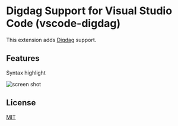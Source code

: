 # Digdag Support for Visual Studio Code (vscode-digdag)

This extension adds [Digdag](http://www.digdag.io/) support.

## Features

Syntax highlight

![screen shot](https://raw.githubusercontent.com/msysyamamoto/vscode-digdag/master/screenshot.png)

## License

[MIT](https://github.com/msysyamamoto/vscode-digdag/blob/master/LICENSE)

